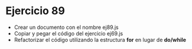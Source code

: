# Ejercicio 89

- Crear un documento con el nombre ej89.js
- Copiar y pegar el código del ejercicio ej69.js
- Refactorizar el código utilizando la estructura **for** en lugar de **do/while**

